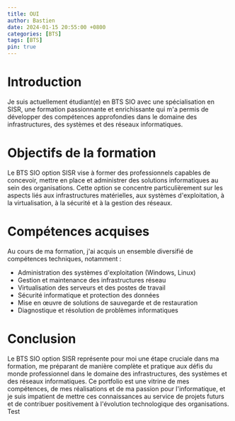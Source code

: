 ```yaml
---
title: OUI
author: Bastien
date: 2024-01-15 20:55:00 +0800
categories: [BTS]
tags: [BTS]
pin: true
--- 
```

# Introduction

Je suis actuellement étudiant(e) en BTS SIO avec une spécialisation en SISR, une formation passionnante et enrichissante qui m'a permis de développer des compétences approfondies dans le domaine des infrastructures, des systèmes et des réseaux informatiques.


# Objectifs de la formation

Le BTS SIO option SISR vise à former des professionnels capables de concevoir, mettre en place et administrer des solutions informatiques au sein des organisations. Cette option se concentre particulièrement sur les aspects liés aux infrastructures matérielles, aux systèmes d'exploitation, à la virtualisation, à la sécurité et à la gestion des réseaux.

# Compétences acquises

Au cours de ma formation, j'ai acquis un ensemble diversifié de compétences techniques, notamment :

- Administration des systèmes d'exploitation (Windows, Linux)
- Gestion et maintenance des infrastructures réseau
- Virtualisation des serveurs et des postes de travail
- Sécurité informatique et protection des données
- Mise en œuvre de solutions de sauvegarde et de restauration
- Diagnostique et résolution de problèmes informatiques

# Conclusion

Le BTS SIO option SISR représente pour moi une étape cruciale dans ma formation, me préparant de manière complète et pratique aux défis du monde professionnel dans le domaine des infrastructures, des systèmes et des réseaux informatiques. Ce portfolio est une vitrine de mes compétences, de mes réalisations et de ma passion pour l'informatique, et je suis impatient de mettre ces connaissances au service de projets futurs et de contribuer positivement à l'évolution technologique des organisations. Test